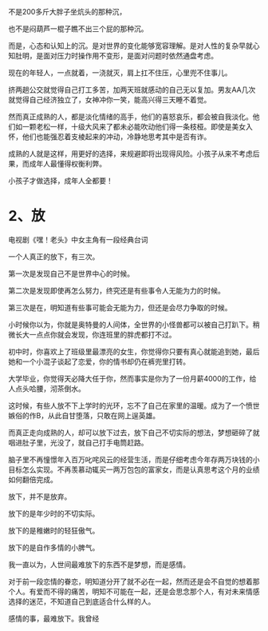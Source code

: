 不是200多斤大胖子坐炕头的那种沉，

也不是闷葫芦一棍子瞧不出三个屁的那种沉。

而是，心态和认知上的沉。是对世界的变化能够宽容理解。是对人性的复杂早就心知肚明，是面对压力时操作用不变形，是面对问题时依然通盘考虑。

现在的年轻人，一点就着，一浇就灭，肩上扛不住压，心里兜不住事儿。

挤两趟公交就觉得自己打工多苦，加两天班就感动的自己无以复加。男友AA几次就觉得自己经济独立了，女神冲你一笑，能高兴得三天睡不着觉。

然而真正成熟的人，都是淡化情绪的高手，他们的喜怒哀乐，都会被自我淡化。他们如一颗老松一样，十级大风来了都未必能吹动他们得一条枝桠。即使是美女入怀，他们也能强忍着支棱起来的冲动，冷静地思考其中是否有诈。

成熟的人就是这样，用更好的选择，来规避即将出现得风险。小孩子从来不考虑后果，而成年人最懂得权衡利弊。

小孩子才做选择，成年人全都要！

# 2、放

电视剧《嘿！老头》中女主角有一段经典台词

一个人真正的放下，有三次。

第一次是发现自己不是世界中心的时候。

第二次是发现即使再怎么努力，终究还是有些事令人无能为力的时候。

第三次是在，明知道有些事可能会无能为力，但还是会尽力争取的时候。

小时候你以为，你就是奥特曼的人间体，全世界的小怪兽都可以被自己打趴下。稍微长大一点点你就会发现，你连班里的胖虎都打不过。

初中时，你喜欢上了班级里最漂亮的女生，你觉得你只要有真心就能追到她，最后她和一个小混子谈起了恋爱，你的情书却仍在裤兜里打转。

大学毕业，你觉得天必降大任于你，然而事实是你为了一份月薪4000的工作，给人点头哈腰，沏茶倒水。

这时候，有些人放不下上学时的光环，忘不了自己在家里的温暖。成为了一个愤世嫉俗的作B，从此自甘堕落，只敢在网上逞英雄。

而真正走向成熟的人，却可以放下过去，放下自己不切实际的想法，梦想砸碎了就咽进肚子里，光没了，就自己打手电筒赶路。

脑子里不再憧憬年入百万叱咤风云的经营生活，而是仔细考虑今年存两万块钱的小目标怎么实现。不再羡慕动辄买一两万包包的富家女，而是认真思考这个月的业绩如何翻倍完成。

放下，并不是放弃。

放下的是年少时的不切实际。

放下的是稚嫩时的轻狂傲气。

放下的是自作多情的小脾气。

我一直以为，人世间最难放下的东西不是梦想，而是感情。

对于前一段恋情的眷恋，明知道分开了就不必在一起，然而还是会不自觉的想着那个人。有爱而不得的痛苦，明知不可能在一起，还是会思念那个人，有对未来情感选择的迷茫，不知道自己到底适合什么样的人。

感情的事，最难放下。我曾经